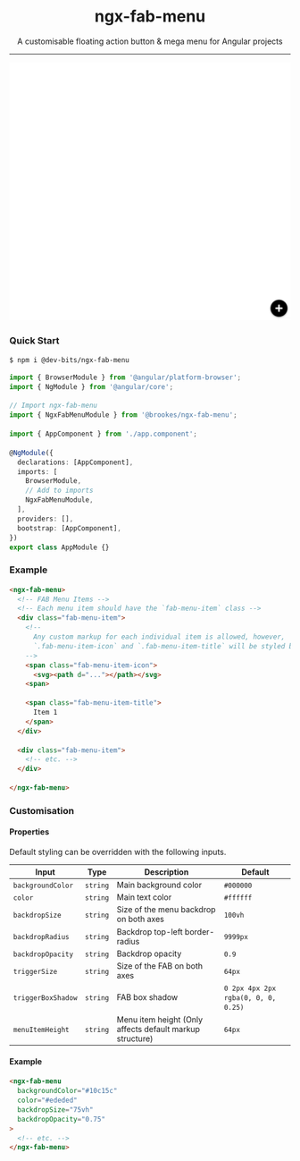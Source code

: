 <h1 align="center">ngx-fab-menu</h1>

<p align="center">A customisable floating action button & mega menu for Angular projects</p>

---

![Demo Example](/screenshots/demo.gif)

### Quick Start

```bash
$ npm i @dev-bits/ngx-fab-menu
```

```ts
import { BrowserModule } from '@angular/platform-browser';
import { NgModule } from '@angular/core';

// Import ngx-fab-menu
import { NgxFabMenuModule } from '@brookes/ngx-fab-menu';

import { AppComponent } from './app.component';

@NgModule({
  declarations: [AppComponent],
  imports: [
    BrowserModule,
    // Add to imports
    NgxFabMenuModule,
  ],
  providers: [],
  bootstrap: [AppComponent],
})
export class AppModule {}
```

### Example

```html
<ngx-fab-menu>
  <!-- FAB Menu Items -->
  <!-- Each menu item should have the `fab-menu-item` class -->
  <div class="fab-menu-item">
    <!--
      Any custom markup for each individual item is allowed, however,
      `.fab-menu-item-icon` and `.fab-menu-item-title` will be styled by default
    -->
    <span class="fab-menu-item-icon">
      <svg><path d="..."></path></svg>
    <span>

    <span class="fab-menu-item-title">
      Item 1
    </span>
  </div>

  <div class="fab-menu-item">
    <!-- etc. -->
  </div>

</ngx-fab-menu>
```

### Customisation

#### Properties

Default styling can be overridden with the following inputs.

| Input              | Type     | Description                                              | Default                             |
| ------------------ | -------- | -------------------------------------------------------- | ----------------------------------- |
| `backgroundColor`  | `string` | Main background color                                    | `#000000`                           |
| `color`            | `string` | Main text color                                          | `#ffffff`                           |
| `backdropSize`     | `string` | Size of the menu backdrop on both axes                   | `100vh`                             |
| `backdropRadius`   | `string` | Backdrop top-left border-radius                          | `9999px`                            |
| `backdropOpacity`  | `string` | Backdrop opacity                                         | `0.9`                               |
| `triggerSize`      | `string` | Size of the FAB on both axes                             | `64px`                              |
| `triggerBoxShadow` | `string` | FAB box shadow                                           | `0 2px 4px 2px rgba(0, 0, 0, 0.25)` |
| `menuItemHeight`   | `string` | Menu item height (Only affects default markup structure) | `64px`                              |

#### Example

```html
<ngx-fab-menu
  backgroundColor="#10c15c"
  color="#ededed"
  backdropSize="75vh"
  backdropOpacity="0.75"
>
  <!-- etc. -->
</ngx-fab-menu>
```
